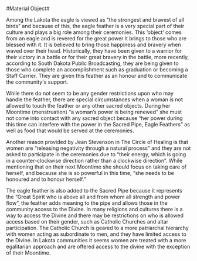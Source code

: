 

#Material Object#

Among the Lakota the eagle is viewed as “the strongest and bravest of all birds” and because of this, the eagle feather is a very special part of their culture and plays a big role among their ceremonies. This ‘object’ comes from an eagle and is revered for the great power it brings to those who are blessed with it. It is believed to bring those happiness and bravery when waved over their head. Historically, they have been given to a warrior for their victory in a battle or for their great bravery in the battle, more recently, according to South Dakota Public Broadcasting, they are being given to those who complete an accomplishment such as graduation or becoming a Staff Carrier. They are given this feather as an honour and to communicate the community's support.

While there do not seem to be any gender restrictions upon who may handle the feather, there are special circumstances when a woman is not allowed to touch the feather or any other sacred objects. During her Moontime (menstruation) “a woman’s power is being renewed” she must not come into contact with any sacred object because “her power during this time can interfere with the power in the Sacred Pipe, Eagle Feathers” as well as food that would be served at the ceremonies.

Another reason provided by Jean Stevenson in The Circle of Healing is that women are “releasing negativity through a natural process” and they are not asked to participate in the ceremonies due to “their energy, which is going in a counter-clockwise direction rather than a clockwise direction”. While mentioning that on their next Moontime she should focus on taking care of herself, and because she is so powerful in this time, “she needs to be honoured and to honour herself.”  

The eagle feather is also added to the Sacred Pipe because it represents the “Great Spirit who is above all and from whom all strength and power flow”, the feather adds meaning to the pipe and allows those in the community access to the Divine. In many religions and cultures there is a way to access the Divine and there may be restrictions on who is allowed access based on their gender, such as Catholic Churches and altar participation. The Catholic Church is geared to a more patriarchal hierarchy with women acting as subordinate to men, and they have limited access to the Divine. In Lakota communities it seems women are treated with a more egalitarian approach and are offered access to the divine with the exception of their Moontime.  
